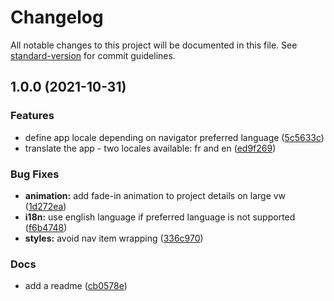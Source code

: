 # Changelog

All notable changes to this project will be documented in this file. See [standard-version](https://github.com/conventional-changelog/standard-version) for commit guidelines.

## 1.0.0 (2021-10-31)

### Features

- define app locale depending on navigator preferred language ([5c5633c](https://github.com/ArmandPhilippot/demo.armandphilippot.com/commit/5c5633c53f53b703425bd19dd3f6836a049d093e))
- translate the app - two locales available: fr and en ([ed9f269](https://github.com/ArmandPhilippot/demo.armandphilippot.com/commit/ed9f269a78062f0d9a805b91b95fff5f479098ac))

### Bug Fixes

- **animation:** add fade-in animation to project details on large vw ([1d272ea](https://github.com/ArmandPhilippot/demo.armandphilippot.com/commit/1d272eac38ebb310e360891a3a717447a1d0547a))
- **i18n:** use english language if preferred language is not supported ([f6b4748](https://github.com/ArmandPhilippot/demo.armandphilippot.com/commit/f6b4748685dc000d1dd8d244ddf11def38410940))
- **styles:** avoid nav item wrapping ([336c970](https://github.com/ArmandPhilippot/demo.armandphilippot.com/commit/336c97087ab2e0037ec90c524f9d7f8620b9865a))

### Docs

- add a readme ([cb0578e](https://github.com/ArmandPhilippot/demo.armandphilippot.com/commit/cb0578ef618daf15f7895f165723a73f77e75452))
